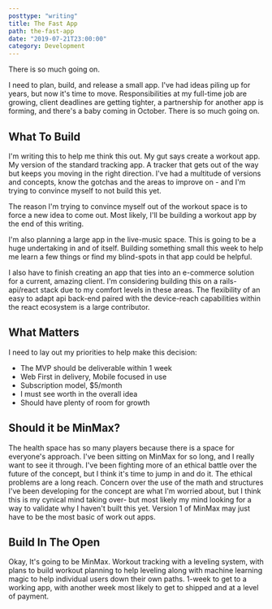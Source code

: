 ```yaml
---
posttype: "writing"
title: The Fast App
path: the-fast-app
date: "2019-07-21T23:00:00"
category: Development
---
```


There is so much going on.

I need to plan, build, and release a small app. I've had ideas piling up for years, but now it's time to move. Responsibilities at my full-time job are growing, client deadlines are getting tighter, a partnership for another app is forming, and there's a baby coming in October. There is so much going on.

## What To Build

I'm writing this to help me think this out. My gut says create a workout app. My version of the standard tracking app. A tracker that gets out of the way but keeps you moving in the right direction. I've had a multitude of versions and concepts, know the gotchas and the areas to improve on - and I'm trying to convince myself to not build this yet.

The reason I'm trying to convince myself out of the workout space is to force a new idea to come out. Most likely, I'll be building a workout app by the end of this writing.

I'm also planning a large app in the live-music space. This is going to be a huge undertaking in and of itself. Building something small this week to help me learn a few things or find my blind-spots in that app could be helpful.

I also have to finish creating an app that ties into an e-commerce solution for a current, amazing client. I'm considering building this on a rails-api/react stack due to my comfort levels in these areas. The flexibility of an easy to adapt api back-end paired with the device-reach capabilities within the react ecosystem is a large contributor.

## What Matters

I need to lay out my priorities to help make this decision:

- The MVP should be deliverable within 1 week
- Web First in delivery, Mobile focused in use
- Subscription model, $5/month
- I must see worth in the overall idea
- Should have plenty of room for growth

## Should it be MinMax?

The health space has so many players because there is a space for everyone's approach. I've been sitting on MinMax for so long, and I really want to see it through. I've been fighting more of an ethical battle over the future of the concept, but I think it's time to jump in and do it. The ethical problems are a long reach. Concern over the use of the math and structures I've been developing for the concept are what I'm worried about, but I think this is my cynical mind taking over- but most likely my mind looking for a way to validate why I haven't built this yet. Version 1 of MinMax may just have to be the most basic of work out apps.

## Build In The Open

Okay, It's going to be MinMax. Workout tracking with a leveling system, with plans to build workout planning to help leveling along with machine learning magic to help individual users down their own paths. 1-week to get to a working app, with another week most likely to get to shipped and at a level of payment.
